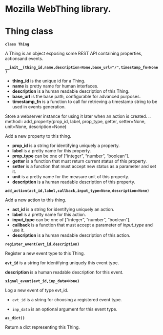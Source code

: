 # Mozilla WebThing library.

# Thing class


**`class Thing`**

A Thing is an object exposing some REST API containing properties, actionsand events.


**`__init__(thing_id,name,description=None,base_url="/",timestamp_fn=None)`**

-	**thing_id** is the unique id for a Thing.
-	**name** is pretty name for human interfaces.
-	**description** is a human readable description of this Thing.
-	**base_url** is the base path, configurable for advanced purposes.
-	**timestamp_fn** is a function to call for retrieving a timestamp string to be used in events generation.

Store a webserver instance for using it later when an action is created. ..  method:: add_property(prop_id, label, prop_type, getter, setter=None, unit=None, description=None)

Add a new property to this thing.


-	**prop_id** is a string for identifying uniquely a property.
-	**label** is a pretty name for this property.
-	**prop_type** can be one of [“integer”, “number”, “boolean”].
-	**getter** is a function that must return current status of this property.
-	**setter** is a function that must accept new status as a parameter and set it.
-	**unit** is a pretty name for the measure unit of this property.
-	**description** is a human readable description of this property.


**`add_action(act_id,label,callback,input_type=None,description=None)`**

Add a new action to this thing.

-	**act_id** is a string for identifying uniquely an action.
-	**label** is a pretty name for this action.
-	**input_type** can be one of [“integer”, “number”, “boolean”].
-	**callback** is a function that must accept a parameter of *input_type* and use it.
-	**description** is a human readable description of this action.


**`register_event(evt_id,description)`**

Register a new event type to this Thing.


**`evt_id`** is a string for identifying uniquely this event type.


**description** is a human readable description for this event.


**`signal_event(evt_id,inp_data=None)`**

Log a new event of type evt_id.


* ```evt_id``` is a string for choosing a registered event type.


* ```inp_data``` is an optional argument for this event type.


**`as_dict()`**

Return a dict representing this Thing.
<!--stackedit_data:
eyJoaXN0b3J5IjpbLTQ4MzcwOTY4MiwtMTMwNDIwODc2MF19
-->
